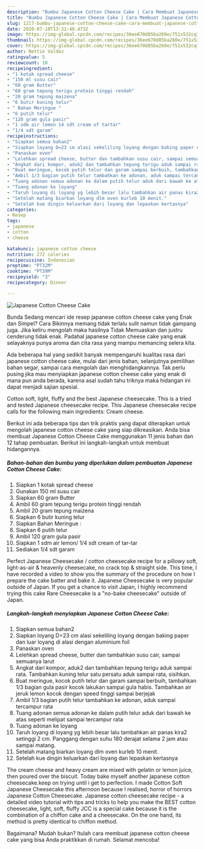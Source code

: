 ```yaml
---
description: "Bumbu Japanese Cotton Cheese Cake | Cara Membuat Japanese Cotton Cheese Cake Yang Mudah Dan Praktis"
title: "Bumbu Japanese Cotton Cheese Cake | Cara Membuat Japanese Cotton Cheese Cake Yang Mudah Dan Praktis"
slug: 1217-bumbu-japanese-cotton-cheese-cake-cara-membuat-japanese-cotton-cheese-cake-yang-mudah-dan-praktis
date: 2020-07-10T13:31:48.473Z
image: https://img-global.cpcdn.com/recipes/36ee670d85ba260e/751x532cq70/japanese-cotton-cheese-cake-foto-resep-utama.jpg
thumbnail: https://img-global.cpcdn.com/recipes/36ee670d85ba260e/751x532cq70/japanese-cotton-cheese-cake-foto-resep-utama.jpg
cover: https://img-global.cpcdn.com/recipes/36ee670d85ba260e/751x532cq70/japanese-cotton-cheese-cake-foto-resep-utama.jpg
author: Nettie Valdez
ratingvalue: 5
reviewcount: 10
recipeingredient:
- "1 kotak spread cheese"
- "150 ml susu cair"
- "60 gram Butter"
- "60 gram tepung terigu protein tinggi rendah"
- "20 gram tepung maizena"
- "6 butir kuning telur"
- " Bahan Meringue "
- "6 putih telur"
- "120 gram gula pasir"
- "1 sdm air lemon 14 sdt cream of tartar"
- "1/4 sdt garam"
recipeinstructions:
- "Siapkan semua bahan2"
- "Siapkan loyang D=23 cm alasi sekeliling loyang dengan baking paper dan luar loyang di alasi dengan aluminium foil"
- "Panaskan oven"
- "Lelehkan spread cheese, butter dan tambahkan susu cair, sampai semuanya larut"
- "Angkat dari kompor, aduk2 dan tambahkan tepung terigu aduk sampai rata. Tambahkan kuning telur satu persatu aduk sampai rata, sisihkan."
- "Buat meringue, kocok putih telur dan garam sampai berbuih, tambahkan 1/3 bagian gula pasir kocok lakukan sampai gula habis. Tambahkan air jeruk lemon kocok dengan speed tinggi sampai berjejak"
- "Ambil 1/3 bagian putih telur tambahkan ke adonan, aduk sampai tercampur rata"
- "Tuang adonan semua adonan ke dalam putih telur aduk dari bawah ke atas seperti melipat sampai tercampur rata"
- "Tuang adonan ke loyang"
- "Taruh loyang di loyang yg lebih besar lalu tambahkan air panas kira2 setinggi 2 cm. Panggang dengan suhu 180 derajat selama 2 jam atau sampai matang."
- "Setelah matang biarkan loyang dlm oven kurleb 10 menit."
- "Setelah kue dingin keluarkan dari loyang dan lepaskan kertasnya"
categories:
- Resep
tags:
- japanese
- cotton
- cheese

katakunci: japanese cotton cheese 
nutrition: 272 calories
recipecuisine: Indonesian
preptime: "PT32M"
cooktime: "PT39M"
recipeyield: "3"
recipecategory: Dinner

---
```



![Japanese Cotton Cheese Cake](https://img-global.cpcdn.com/recipes/36ee670d85ba260e/751x532cq70/japanese-cotton-cheese-cake-foto-resep-utama.jpg)

Bunda Sedang mencari ide resep japanese cotton cheese cake yang Enak dan Simpel? Cara Bikinnya memang tidak terlalu sulit namun tidak gampang juga. Jika keliru mengolah maka hasilnya Tidak Memuaskan dan justru cenderung tidak enak. Padahal japanese cotton cheese cake yang enak selayaknya punya aroma dan cita rasa yang mampu memancing selera kita.

Ada beberapa hal yang sedikit banyak mempengaruhi kualitas rasa dari japanese cotton cheese cake, mulai dari jenis bahan, selanjutnya pemilihan bahan segar, sampai cara mengolah dan menghidangkannya. Tak perlu pusing jika mau menyiapkan japanese cotton cheese cake yang enak di mana pun anda berada, karena asal sudah tahu triknya maka hidangan ini dapat menjadi sajian spesial.

Cotton soft, light, fluffy and the best Japanese cheesecake. This is a tried and tested Japanese cheesecake recipe. This Japanese cheesecake recipe calls for the following main ingredients: Cream cheese.


Berikut ini ada beberapa tips dan trik praktis yang dapat diterapkan untuk mengolah japanese cotton cheese cake yang siap dikreasikan. Anda bisa membuat Japanese Cotton Cheese Cake menggunakan 11 jenis bahan dan 12 tahap pembuatan. Berikut ini langkah-langkah untuk membuat hidangannya.

<!--inarticleads1-->

##### Bahan-bahan dan bumbu yang diperlukan dalam pembuatan Japanese Cotton Cheese Cake:

1. Siapkan 1 kotak spread cheese
1. Gunakan 150 ml susu cair
1. Siapkan 60 gram Butter
1. Ambil 60 gram tepung terigu protein tinggi rendah
1. Ambil 20 gram tepung maizena
1. Siapkan 6 butir kuning telur
1. Siapkan  Bahan Meringue :
1. Siapkan 6 putih telur
1. Ambil 120 gram gula pasir
1. Siapkan 1 sdm air lemon/ 1/4 sdt cream of tar-tar
1. Sediakan 1/4 sdt garam


Perfect Japanese Cheesecake / cotton cheesecake recipe for a pillowy soft, light-as-air &amp; heavenly cheesecake, no crack top &amp; straight side. This time, I have recorded a video to show you the summary of the procedure on how I prepare the cake batter and bake it. Japanese Cheesecake is very popular outside of Japan. If you get a chance to visit Japan, I highly recommend trying this cake Rare Cheesecake is a &#34;no-bake cheesecake&#34; outside of Japan. 

<!--inarticleads2-->

##### Langkah-langkah menyiapkan Japanese Cotton Cheese Cake:

1. Siapkan semua bahan2
1. Siapkan loyang D=23 cm alasi sekeliling loyang dengan baking paper dan luar loyang di alasi dengan aluminium foil
1. Panaskan oven
1. Lelehkan spread cheese, butter dan tambahkan susu cair, sampai semuanya larut
1. Angkat dari kompor, aduk2 dan tambahkan tepung terigu aduk sampai rata. Tambahkan kuning telur satu persatu aduk sampai rata, sisihkan.
1. Buat meringue, kocok putih telur dan garam sampai berbuih, tambahkan 1/3 bagian gula pasir kocok lakukan sampai gula habis. Tambahkan air jeruk lemon kocok dengan speed tinggi sampai berjejak
1. Ambil 1/3 bagian putih telur tambahkan ke adonan, aduk sampai tercampur rata
1. Tuang adonan semua adonan ke dalam putih telur aduk dari bawah ke atas seperti melipat sampai tercampur rata
1. Tuang adonan ke loyang
1. Taruh loyang di loyang yg lebih besar lalu tambahkan air panas kira2 setinggi 2 cm. Panggang dengan suhu 180 derajat selama 2 jam atau sampai matang.
1. Setelah matang biarkan loyang dlm oven kurleb 10 menit.
1. Setelah kue dingin keluarkan dari loyang dan lepaskan kertasnya


The cream cheese and heavy cream are mixed with gelatin or lemon juice, then poured over the biscuit. Today bake myself another japanese cotton cheesecake.keep on trying until i get to perfection. I made Cotton Soft Japanese Cheesecake this afternoon because I realised, horror of horrors Japanese Cotton Cheesecake. Japanese cotton cheesecake recipe - a detailed video tutorial with tips and tricks to help you make the BEST cotton cheesecake, light, soft, fluffy JCC is a special cake because it is the combination of a chiffon cake and a cheesecake. On the one hand, its method is pretty identical to chiffon method. 

Bagaimana? Mudah bukan? Itulah cara membuat japanese cotton cheese cake yang bisa Anda praktikkan di rumah. Selamat mencoba!

